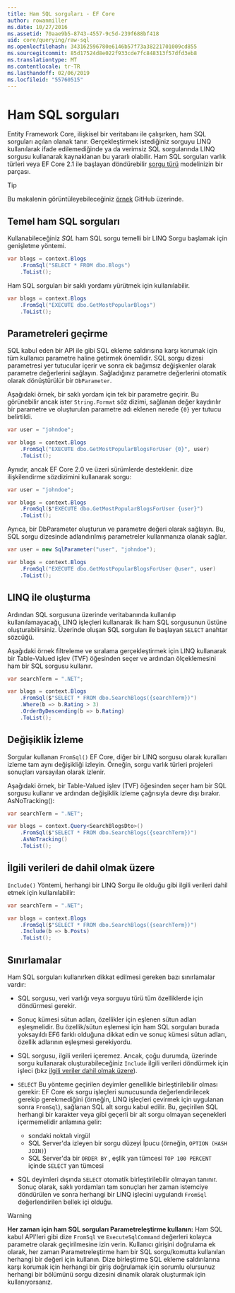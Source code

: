 ```yaml
---
title: Ham SQL sorguları - EF Core
author: rowanmiller
ms.date: 10/27/2016
ms.assetid: 70aae9b5-8743-4557-9c5d-239f688bf418
uid: core/querying/raw-sql
ms.openlocfilehash: 343162596780e6146b57f73a38221701009cd855
ms.sourcegitcommit: 85d17524d8e022f933cde7fc848313f57dfd3eb8
ms.translationtype: MT
ms.contentlocale: tr-TR
ms.lasthandoff: 02/06/2019
ms.locfileid: "55760515"
---
```

# <a name="raw-sql-queries"></a>Ham SQL sorguları

Entity Framework Core, ilişkisel bir veritabanı ile çalışırken, ham SQL sorguları açılan olanak tanır. Gerçekleştirmek istediğiniz sorguyu LINQ kullanılarak ifade edilemediğinde ya da verimsiz SQL sorgularında LINQ sorgusu kullanarak kaynaklanan bu yararlı olabilir. Ham SQL sorguları varlık türleri veya EF Core 2.1 ile başlayan döndürebilir [sorgu türü](xref:core/modeling/query-types) modelinizin bir parçası.

> [!TIP]  
> Bu makalenin görüntüleyebileceğiniz [örnek](https://github.com/aspnet/EntityFramework.Docs/tree/master/samples/core/Querying) GitHub üzerinde.

## <a name="basic-raw-sql-queries"></a>Temel ham SQL sorguları

Kullanabileceğiniz *SQL* ham SQL sorgu temelli bir LINQ Sorgu başlamak için genişletme yöntemi.

<!-- [!code-csharp[Main](samples/core/Querying/Querying/RawSQL/Sample.cs)] -->
``` csharp
var blogs = context.Blogs
    .FromSql("SELECT * FROM dbo.Blogs")
    .ToList();
```

Ham SQL sorguları bir saklı yordamı yürütmek için kullanılabilir.

<!-- [!code-csharp[Main](samples/core/Querying/Querying/RawSQL/Sample.cs)] -->
``` csharp
var blogs = context.Blogs
    .FromSql("EXECUTE dbo.GetMostPopularBlogs")
    .ToList();
```

## <a name="passing-parameters"></a>Parametreleri geçirme

SQL kabul eden bir API ile gibi SQL ekleme saldırısına karşı korumak için tüm kullanıcı parametre haline getirmek önemlidir. SQL sorgu dizesi parametresi yer tutucular içerir ve sonra ek bağımsız değişkenler olarak parametre değerlerini sağlayın. Sağladığınız parametre değerlerini otomatik olarak dönüştürülür bir `DbParameter`.

Aşağıdaki örnek, bir saklı yordam için tek bir parametre geçirir. Bu görünebilir ancak ister `String.Format` söz dizimi, sağlanan değer kaydırılır bir parametre ve oluşturulan parametre adı eklenen nerede `{0}` yer tutucu belirtildi.

<!-- [!code-csharp[Main](samples/core/Querying/Querying/RawSQL/Sample.cs)] -->
``` csharp
var user = "johndoe";

var blogs = context.Blogs
    .FromSql("EXECUTE dbo.GetMostPopularBlogsForUser {0}", user)
    .ToList();
```

Aynıdır, ancak EF Core 2.0 ve üzeri sürümlerde desteklenir. dize ilişkilendirme sözdizimini kullanarak sorgu:

<!-- [!code-csharp[Main](samples/core/Querying/Querying/RawSQL/Sample.cs)] -->
``` csharp
var user = "johndoe";

var blogs = context.Blogs
    .FromSql($"EXECUTE dbo.GetMostPopularBlogsForUser {user}")
    .ToList();
```

Ayrıca, bir DbParameter oluşturun ve parametre değeri olarak sağlayın. Bu, SQL sorgu dizesinde adlandırılmış parametreler kullanmanıza olanak sağlar.

<!-- [!code-csharp[Main](samples/core/Querying/Querying/RawSQL/Sample.cs)] -->
``` csharp
var user = new SqlParameter("user", "johndoe");

var blogs = context.Blogs
    .FromSql("EXECUTE dbo.GetMostPopularBlogsForUser @user", user)
    .ToList();
```

## <a name="composing-with-linq"></a>LINQ ile oluşturma

Ardından SQL sorgusuna üzerinde veritabanında kullanılıp kullanılamayacağı, LINQ işleçleri kullanarak ilk ham SQL sorgusunun üstüne oluşturabilirsiniz. Üzerinde oluşan SQL sorguları ile başlayan `SELECT` anahtar sözcüğü.

Aşağıdaki örnek filtreleme ve sıralama gerçekleştirmek için LINQ kullanarak bir Table-Valued işlev (TVF) öğesinden seçer ve ardından ölçeklemesini ham bir SQL sorgusu kullanır.

<!-- [!code-csharp[Main](samples/core/Querying/Querying/RawSQL/Sample.cs)] -->
``` csharp
var searchTerm = ".NET";

var blogs = context.Blogs
    .FromSql($"SELECT * FROM dbo.SearchBlogs({searchTerm})")
    .Where(b => b.Rating > 3)
    .OrderByDescending(b => b.Rating)
    .ToList();
```

## <a name="change-tracking"></a>Değişiklik İzleme

Sorgular kullanan `FromSql()` EF Core, diğer bir LINQ sorgusu olarak kuralları izleme tam aynı değişikliği izleyin. Örneğin, sorgu varlık türleri projeleri sonuçları varsayılan olarak izlenir.  

Aşağıdaki örnek, bir Table-Valued işlev (TVF) öğesinden seçer ham bir SQL sorgusu kullanır ve ardından değişiklik izleme çağrısıyla devre dışı bırakır. AsNoTracking():

<!-- [!code-csharp[Main](samples/core/Querying/Querying/RawSQL/Sample.cs)] -->
``` csharp
var searchTerm = ".NET";

var blogs = context.Query<SearchBlogsDto>()
    .FromSql($"SELECT * FROM dbo.SearchBlogs({searchTerm})")
    .AsNoTracking()
    .ToList();
```

## <a name="including-related-data"></a>İlgili verileri de dahil olmak üzere

`Include()` Yöntemi, herhangi bir LINQ Sorgu ile olduğu gibi ilgili verileri dahil etmek için kullanılabilir:

<!-- [!code-csharp[Main](samples/core/Querying/Querying/RawSQL/Sample.cs)] -->
``` csharp
var searchTerm = ".NET";

var blogs = context.Blogs
    .FromSql($"SELECT * FROM dbo.SearchBlogs({searchTerm})")
    .Include(b => b.Posts)
    .ToList();
```

## <a name="limitations"></a>Sınırlamalar

Ham SQL sorguları kullanırken dikkat edilmesi gereken bazı sınırlamalar vardır:

* SQL sorgusu, veri varlığı veya sorguyu türü tüm özelliklerde için döndürmesi gerekir.

* Sonuç kümesi sütun adları, özellikler için eşlenen sütun adları eşleşmelidir. Bu özellik/sütun eşlemesi için ham SQL sorguları burada yoksayıldı EF6 farklı olduğuna dikkat edin ve sonuç kümesi sütun adları, özellik adlarının eşleşmesi gerekiyordu.

* SQL sorgusu, ilgili verileri içeremez. Ancak, çoğu durumda, üzerinde sorgu kullanarak oluşturabileceğiniz `Include` ilgili verileri döndürmek için işleci (bkz [ilgili veriler dahil olmak üzere](#including-related-data)).

* `SELECT` Bu yönteme geçirilen deyimler genellikle birleştirilebilir olması gerekir: EF Core ek sorgu işleçleri sunucusunda değerlendirilecek gerekip gerekmediğini (örneğin, LINQ işleçleri çevirmek için uygulanan sonra `FromSql`), sağlanan SQL alt sorgu kabul edilir. Bu, geçirilen SQL herhangi bir karakter veya gibi geçerli bir alt sorgu olmayan seçenekleri içermemelidir anlamına gelir:
  * sondaki noktalı virgül
  * SQL Server'da izleyen bir sorgu düzeyi İpucu (örneğin, `OPTION (HASH JOIN)`)
  * SQL Server'da bir `ORDER BY` , eşlik yan tümcesi `TOP 100 PERCENT` içinde `SELECT` yan tümcesi

* SQL deyimleri dışında `SELECT` otomatik birleştirilebilir olmayan tanınır. Sonuç olarak, saklı yordamları tam sonuçları her zaman istemciye döndürülen ve sonra herhangi bir LINQ işlecini uygulandı `FromSql` değerlendirilen bellek içi olduğu.

> [!WARNING]  
> **Her zaman için ham SQL sorguları Parametreleştirme kullanın:** Ham SQL kabul API'leri gibi dize `FromSql` ve `ExecuteSqlCommand` değerleri kolayca parametre olarak geçirilmesine izin verin. Kullanıcı girişini doğrulama ek olarak, her zaman Parametreleştirme ham bir SQL sorgu/komutta kullanılan herhangi bir değeri için kullanın. Dize birleştirme SQL ekleme saldırılarına karşı korumak için herhangi bir giriş doğrulamak için sorumlu olursunuz herhangi bir bölümünü sorgu dizesini dinamik olarak oluşturmak için kullanıyorsanız.
